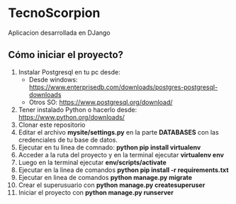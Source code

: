 # TecnoScorpion
Aplicacion desarrollada en DJango
## Cómo iniciar el proyecto?
1. Instalar Postgresql en tu pc desde: 
    * Desde windows: https://www.enterprisedb.com/downloads/postgres-postgresql-downloads
    * Otros SO: https://www.postgresql.org/download/
2. Tener instalado Python o hacerlo desde: https://www.python.org/downloads/
3. Clonar este repositorio
4. Editar el archivo **mysite/settings.py** en la parte **DATABASES** con las credenciales de tu base de datos.
5. Ejecutar en tu linea de comnado: **python pip install virtualenv**
6. Acceder a la ruta del proyecto y en la terminal ejecutar **virtualenv env**
7. Luego en la terminal ejecutar **env/scripts/activate**
8. Ejecutar en la linea de comandos **python pip install -r requirements.txt**
9. Ejecutar en linea de comandos **python manage.py migrate**
10. Crear el superusuario con **python manage.py createsuperuser**
11. Iniciar el proyecto con **python manage.py runserver**
